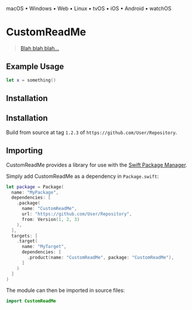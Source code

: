 <!--
 README.md

 This source file is part of the CustomReadMe open source project.

 Copyright ©2020 the CustomReadMe project contributors.

 Dedicated to the public domain.
 See http://unlicense.org/ for more information.
 -->

macOS • Windows • Web • Linux • tvOS • iOS • Android • watchOS

# CustomReadMe

> [Blah blah blah...](http://somewhere.com)

## Example Usage

```swift
let x = something()
```

## Installation

## Installation

Build from source at tag `1.2.3` of `https://github.com/User/Repository`.

## Importing

CustomReadMe provides a library for use with the [Swift Package Manager](https://swift.org/package-manager/).

Simply add CustomReadMe as a dependency in `Package.swift`:

```swift
let package = Package(
  name: "MyPackage",
  dependencies: [
    .package(
      name: "CustomReadMe",
      url: "https://github.com/User/Repository",
      from: Version(1, 2, 3)
    ),
  ],
  targets: [
    .target(
      name: "MyTarget",
      dependencies: [
        .product(name: "CustomReadMe", package: "CustomReadMe"),
      ]
    )
  ]
)
```

The module can then be imported in source files:

```swift
import CustomReadMe
```
